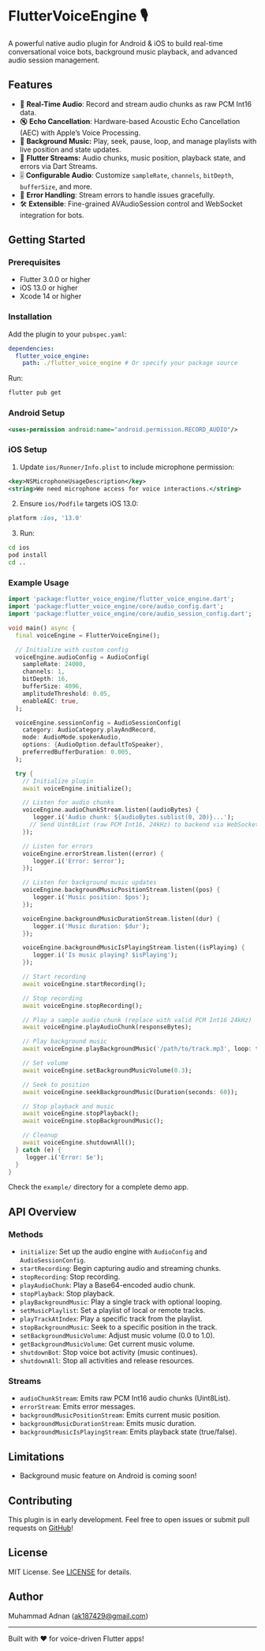 # FlutterVoiceEngine 🎙️

A powerful native audio plugin for Android & iOS to build real-time conversational voice bots, background music playback, and advanced audio session management.

## Features

- 🎵 **Real-Time Audio**: Record and stream audio chunks as raw PCM Int16 data.
- 🔇 **Echo Cancellation**: Hardware-based Acoustic Echo Cancellation (AEC) with Apple’s Voice Processing.
- 🎵 **Background Music:** Play, seek, pause, loop, and manage playlists with live position and state updates.
- 🔗 **Flutter Streams:** Audio chunks, music position, playback state, and errors via Dart Streams.
- 🎚️ **Configurable Audio**: Customize `sampleRate`, `channels`, `bitDepth`, `bufferSize`, and more.
- 🚨 **Error Handling**: Stream errors to handle issues gracefully.
- 🛠️ **Extensible**: Fine-grained AVAudioSession control and WebSocket integration for bots.

## Getting Started

### Prerequisites

- Flutter 3.0.0 or higher
- iOS 13.0 or higher
- Xcode 14 or higher

### Installation

Add the plugin to your `pubspec.yaml`:

```yaml
dependencies:
  flutter_voice_engine:
    path: ./flutter_voice_engine # Or specify your package source
```

Run:

```bash
flutter pub get
```

### Android Setup

```xml
<uses-permission android:name="android.permission.RECORD_AUDIO"/>
```

### iOS Setup

1. Update `ios/Runner/Info.plist` to include microphone permission:

```xml
<key>NSMicrophoneUsageDescription</key>
<string>We need microphone access for voice interactions.</string>
```

2. Ensure `ios/Podfile` targets iOS 13.0:

```ruby
platform :ios, '13.0'
```

3. Run:

```bash
cd ios
pod install
cd ..
```

### Example Usage

```dart
import 'package:flutter_voice_engine/flutter_voice_engine.dart';
import 'package:flutter_voice_engine/core/audio_config.dart';
import 'package:flutter_voice_engine/core/audio_session_config.dart';

void main() async {
  final voiceEngine = FlutterVoiceEngine();

  // Initialize with custom config
  voiceEngine.audioConfig = AudioConfig(
    sampleRate: 24000,
    channels: 1,
    bitDepth: 16,
    bufferSize: 4096,
    amplitudeThreshold: 0.05,
    enableAEC: true,
  );

  voiceEngine.sessionConfig = AudioSessionConfig(
    category: AudioCategory.playAndRecord,
    mode: AudioMode.spokenAudio,
    options: {AudioOption.defaultToSpeaker},
    preferredBufferDuration: 0.005,
  );

  try {
    // Initialize plugin
    await voiceEngine.initialize();

    // Listen for audio chunks
    voiceEngine.audioChunkStream.listen((audioBytes) {
       logger.i('Audio chunk: ${audioBytes.sublist(0, 20)}...');
      // Send Uint8List (raw PCM Int16, 24kHz) to backend via WebSocket
    });

    // Listen for errors
    voiceEngine.errorStream.listen((error) {
       logger.i('Error: $error');
    });

    // Listen for background music updates
    voiceEngine.backgroundMusicPositionStream.listen((pos) {
       logger.i('Music position: $pos');
    });

    voiceEngine.backgroundMusicDurationStream.listen((dur) {
       logger.i('Music duration: $dur');
    });

    voiceEngine.backgroundMusicIsPlayingStream.listen((isPlaying) {
       logger.i('Is music playing? $isPlaying');
    });

    // Start recording
    await voiceEngine.startRecording();

    // Stop recording
    await voiceEngine.stopRecording();

    // Play a sample audio chunk (replace with valid PCM Int16 24kHz)
    await voiceEngine.playAudioChunk(responseBytes);

    // Play background music
    await voiceEngine.playBackgroundMusic('/path/to/track.mp3', loop: true);

    // Set volume
    await voiceEngine.setBackgroundMusicVolume(0.3);

    // Seek to position
    await voiceEngine.seekBackgroundMusic(Duration(seconds: 60));

    // Stop playback and music
    await voiceEngine.stopPlayback();
    await voiceEngine.stopBackgroundMusic();

    // Cleanup
    await voiceEngine.shutdownAll();
  } catch (e) {
     logger.i('Error: $e');
  }
}
```

Check the `example/` directory for a complete demo app.

## API Overview

### Methods
- `initialize`: Set up the audio engine with `AudioConfig` and `AudioSessionConfig`.
- `startRecording`: Begin capturing audio and streaming chunks.
- `stopRecording`: Stop recording.
- `playAudioChunk`: Play a Base64-encoded audio chunk.
- `stopPlayback`: Stop playback.
- `playBackgroundMusic`: Play a single track with optional looping.
- `setMusicPlaylist`: Set a playlist of local or remote tracks.
- `playTrackAtIndex`: Play a specific track from the playlist.
- `stopBackgroundMusic`: Seek to a specific position in the track.
- `setBackgroundMusicVolume`: Adjust music volume (0.0 to 1.0).
- `getBackgroundMusicVolume`: Get current music volume.
- `shutdownBot`: Stop voice bot activity (music continues).
- `shutdownAll`: Stop all activities and release resources.

### Streams
- `audioChunkStream`: Emits raw PCM Int16 audio chunks (Uint8List).
- `errorStream`: Emits error messages.
- `backgroundMusicPositionStream`: Emits current music position.
- `backgroundMusicDurationStream`: Emits music duration.
- `backgroundMusicIsPlayingStream`: Emits playback state (true/false).

## Limitations

- Background music feature on Android is coming soon!

## Contributing

This plugin is in early development. Feel free to open issues or submit pull requests on [GitHub](https://github.com/your-repo/flutter_voice_engine)!

## License

MIT License. See [LICENSE](LICENSE) for details.

## Author

Muhammad Adnan ([ak187429@gmail.com](mailto:ak187429@gmail.com))

---

Built with ❤️ for voice-driven Flutter apps!

